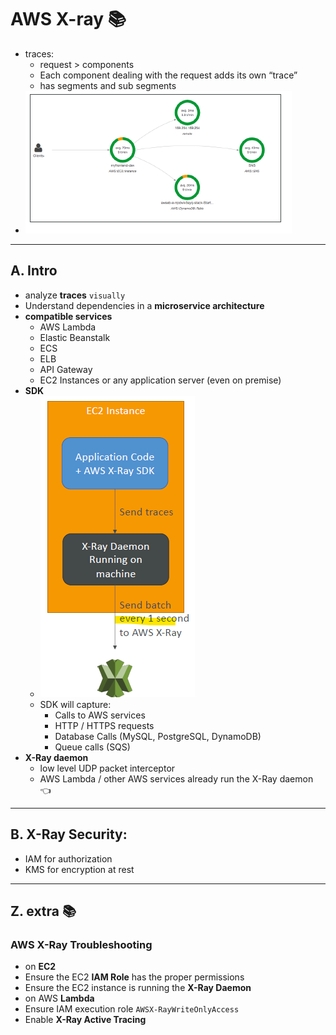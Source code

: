 # AWS X-ray :books:
- traces:
  - request > components
  - Each component dealing with the request adds its own “trace”
  - has segments and sub segments
- ![img_1.png](../99_img/dva/aa-x-ray/01/img_1.png)
---
## A. Intro
- analyze **traces** `visually`
- Understand dependencies in a **microservice architecture**
- **compatible services** 
  - AWS Lambda
  - Elastic Beanstalk
  - ECS
  - ELB
  - API Gateway
  - EC2 Instances or any application server (even on premise)
- **SDK**
  - ![img.png](../99_img/dva/aa-x-ray/01/img.png)
  - SDK will capture:
    - Calls to AWS services
    - HTTP / HTTPS requests
    - Database Calls (MySQL, PostgreSQL, DynamoDB)
    - Queue calls (SQS)
- **X-Ray daemon**
  - low level UDP packet interceptor
  - AWS Lambda / other AWS services already run the X-Ray daemon :point_left:

---
## B. X-Ray Security:
- IAM for authorization
- KMS for encryption at rest

---

## Z. extra :books:
### AWS X-Ray Troubleshooting
-  on **EC2**
  - Ensure the EC2 **IAM Role** has the proper permissions
  - Ensure the EC2 instance is running the **X-Ray Daemon**
-  on AWS **Lambda**
  - Ensure IAM execution role `AWSX-RayWriteOnlyAccess`
  - Enable  **X-Ray Active Tracing** 